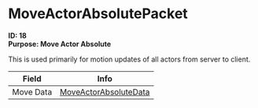 # MoveActorAbsolutePacket

**ID: 18**  
**Purpose: Move Actor Absolute**  

This is used primarily for motion updates of all actors from server to client.

<table><thead><tr><th>Field</th><th>Info</th></tr></thead><tbody>
<tr><td>Move Data</td><td><a href="../types/MoveActorAbsoluteData.md">MoveActorAbsoluteData</a></td></tr>
</tbody></table>